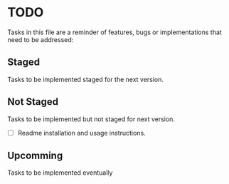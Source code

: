 # TODO

Tasks in this file are a reminder of features, bugs or implementations that need to be addressed:

## Staged

Tasks to be implemented staged for the next version.

## Not Staged

Tasks to be implemented but not staged for next version.

- [ ] Readme installation and usage instructions. 

## Upcomming

Tasks to be implemented eventually